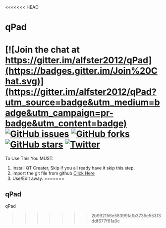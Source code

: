 <<<<<<< HEAD
# qPad

[![Join the chat at https://gitter.im/alfster2012/qPad](https://badges.gitter.im/Join%20Chat.svg)](https://gitter.im/alfster2012/qPad?utm_source=badge&utm_medium=badge&utm_campaign=pr-badge&utm_content=badge)
[![GitHub issues](https://img.shields.io/github/issues/alfster2012/qPad.svg)](https://github.com/alfster2012/qPad/issues)
[![GitHub forks](https://img.shields.io/github/forks/alfster2012/qPad.svg)](https://github.com/alfster2012/qPad/network)
[![GitHub stars](https://img.shields.io/github/stars/alfster2012/qPad.svg)](https://github.com/alfster2012/qPad/stargazers)
[![Twitter](https://img.shields.io/twitter/url/http/github.com/alfster2012/qPad.svg?style=social)](https://twitter.com/intent/tweet?text=Wow:&url=%5Bobject%20Object%5D)
=======
To Use This You MUST:
1. Install QT Creater, Skip if you all ready have it skip this step.
2. import the git file from github [Click Here](https://github.com/alfster2012/qPad.git)
3. Use/Edit away.
=======
## qPad

qPad

>>>>>>> 2b992156e58399fafb3735e553f3ddf677f61a0c
